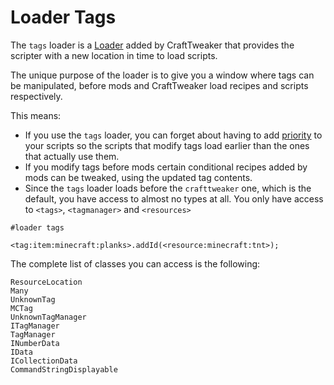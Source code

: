 # Loader Tags

The `tags` loader is a [Loader](/zencode/Preprocessors/LoaderPreprocessor) added by CraftTweaker that provides the scripter with a new location in time to load scripts.

The unique purpose of the loader is to give you a window where tags can be manipulated, before mods and CraftTweaker load recipes and scripts respectively.

This means:

- If you use the `tags` loader, you can forget about having to add [priority](/zencode/Preprocessors/PriorityPreprocessor) to your scripts so the 
scripts that modify tags load earlier than the ones that actually use them.
- If you modify tags before mods certain conditional recipes added by mods can be tweaked, using the updated tag contents. 
- Since the `tags` loader loads before the `crafttweaker` one, which is the default, you have access to almost no types at all. 
You only have access to `<tags>`, `<tagmanager>` and `<resources>`

  
```zenscript
#loader tags

<tag:item:minecraft:planks>.addId(<resource:minecraft:tnt>);
```

The complete list of classes you can access is the following:

```
ResourceLocation
Many
UnknownTag
MCTag
UnknownTagManager
ITagManager
TagManager
INumberData
IData
ICollectionData
CommandStringDisplayable
```

